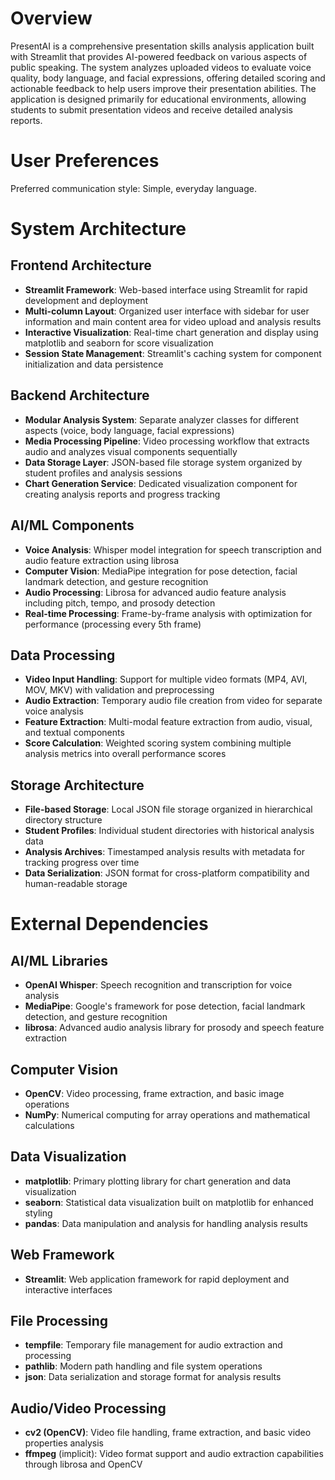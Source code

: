 # Overview

PresentAI is a comprehensive presentation skills analysis application built with Streamlit that provides AI-powered feedback on various aspects of public speaking. The system analyzes uploaded videos to evaluate voice quality, body language, and facial expressions, offering detailed scoring and actionable feedback to help users improve their presentation abilities. The application is designed primarily for educational environments, allowing students to submit presentation videos and receive detailed analysis reports.

# User Preferences

Preferred communication style: Simple, everyday language.

# System Architecture

## Frontend Architecture
- **Streamlit Framework**: Web-based interface using Streamlit for rapid development and deployment
- **Multi-column Layout**: Organized user interface with sidebar for user information and main content area for video upload and analysis results
- **Interactive Visualization**: Real-time chart generation and display using matplotlib and seaborn for score visualization
- **Session State Management**: Streamlit's caching system for component initialization and data persistence

## Backend Architecture
- **Modular Analysis System**: Separate analyzer classes for different aspects (voice, body language, facial expressions)
- **Media Processing Pipeline**: Video processing workflow that extracts audio and analyzes visual components sequentially
- **Data Storage Layer**: JSON-based file storage system organized by student profiles and analysis sessions
- **Chart Generation Service**: Dedicated visualization component for creating analysis reports and progress tracking

## AI/ML Components
- **Voice Analysis**: Whisper model integration for speech transcription and audio feature extraction using librosa
- **Computer Vision**: MediaPipe integration for pose detection, facial landmark detection, and gesture recognition
- **Audio Processing**: Librosa for advanced audio feature analysis including pitch, tempo, and prosody detection
- **Real-time Processing**: Frame-by-frame analysis with optimization for performance (processing every 5th frame)

## Data Processing
- **Video Input Handling**: Support for multiple video formats (MP4, AVI, MOV, MKV) with validation and preprocessing
- **Audio Extraction**: Temporary audio file creation from video for separate voice analysis
- **Feature Extraction**: Multi-modal feature extraction from audio, visual, and textual components
- **Score Calculation**: Weighted scoring system combining multiple analysis metrics into overall performance scores

## Storage Architecture
- **File-based Storage**: Local JSON file storage organized in hierarchical directory structure
- **Student Profiles**: Individual student directories with historical analysis data
- **Analysis Archives**: Timestamped analysis results with metadata for tracking progress over time
- **Data Serialization**: JSON format for cross-platform compatibility and human-readable storage

# External Dependencies

## AI/ML Libraries
- **OpenAI Whisper**: Speech recognition and transcription for voice analysis
- **MediaPipe**: Google's framework for pose detection, facial landmark detection, and gesture recognition
- **librosa**: Advanced audio analysis library for prosody and speech feature extraction

## Computer Vision
- **OpenCV**: Video processing, frame extraction, and basic image operations
- **NumPy**: Numerical computing for array operations and mathematical calculations

## Data Visualization
- **matplotlib**: Primary plotting library for chart generation and data visualization
- **seaborn**: Statistical data visualization built on matplotlib for enhanced styling
- **pandas**: Data manipulation and analysis for handling analysis results

## Web Framework
- **Streamlit**: Web application framework for rapid deployment and interactive interfaces

## File Processing
- **tempfile**: Temporary file management for audio extraction and processing
- **pathlib**: Modern path handling and file system operations
- **json**: Data serialization and storage format for analysis results

## Audio/Video Processing
- **cv2 (OpenCV)**: Video file handling, frame extraction, and basic video properties analysis
- **ffmpeg** (implicit): Video format support and audio extraction capabilities through librosa and OpenCV